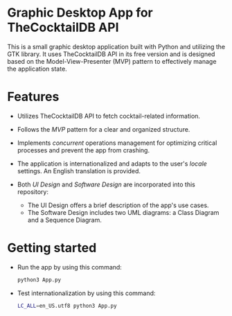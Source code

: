 # Graphic Desktop App for TheCocktailDB API

This is a small graphic desktop application built with Python and utilizing the GTK library. It uses TheCocktailDB API in its free version and is designed based on the Model-View-Presenter (MVP) pattern to effectively manage the application state.

<h1> Features </h1>

- Utilizes TheCocktailDB API to fetch cocktail-related information.

- Follows the *MVP* pattern for a clear and organized structure.

- Implements _concurrent_ operations management for optimizing critical processes and prevent the app from crashing.

- The application is internationalized and adapts to the user's _locale_ settings. An English translation is provided.

- Both _UI Design_ and _Software Design_ are incorporated into this repository:
  -  The UI Design offers a brief description of the app's use cases.
  -   The Software Design includes two UML diagrams: a Class Diagram and a Sequence Diagram.
  
<h1> Getting started </h1>

- Run the app by using this command:
  ```bash
  python3 App.py
  ```
- Test internationalization by using this command:
  ```bash
  LC_ALL=en_US.utf8 python3 App.py
  ```
